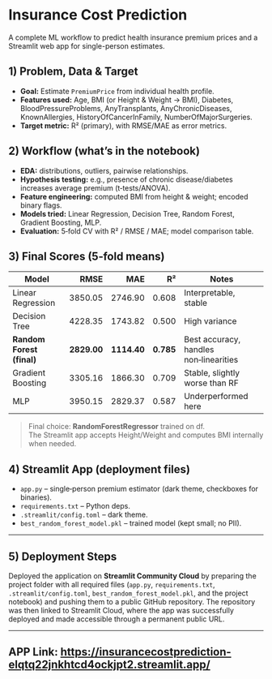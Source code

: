 # Insurance Cost Prediction

A complete ML workflow to predict health insurance premium prices and a Streamlit web app for single-person estimates.

## 1) Problem, Data & Target
- **Goal:** Estimate `PremiumPrice` from individual health profile.
- **Features used:** Age, BMI (or Height & Weight → BMI), Diabetes, BloodPressureProblems, AnyTransplants, AnyChronicDiseases, KnownAllergies, HistoryOfCancerInFamily, NumberOfMajorSurgeries.
- **Target metric:** R² (primary), with RMSE/MAE as error metrics.

## 2) Workflow (what’s in the notebook)
- **EDA:** distributions, outliers, pairwise relationships.
- **Hypothesis testing:** e.g., presence of chronic disease/diabetes increases average premium (t‑tests/ANOVA).
- **Feature engineering:** computed BMI from height & weight; encoded binary flags.
- **Models tried:** Linear Regression, Decision Tree, Random Forest, Gradient Boosting, MLP.
- **Evaluation:** 5‑fold CV with R² / RMSE / MAE; model comparison table.

## 3) Final Scores (5‑fold means)
| Model | RMSE | MAE | R² | Notes |
|---|---:|---:|---:|---|
| Linear Regression | 3850.05 | 2746.90 | 0.608 | Interpretable, stable |
| Decision Tree | 4228.35 | 1743.82 | 0.500 | High variance |
| **Random Forest (final)** | **2829.00** | **1114.40** | **0.785** | Best accuracy, handles non‑linearities |
| Gradient Boosting | 3305.16 | 1866.30 | 0.709 | Stable, slightly worse than RF |
| MLP | 3950.15 | 2829.37 | 0.587 | Underperformed here |

> Final choice: **RandomForestRegressor** trained on df.  
> The Streamlit app accepts Height/Weight and computes BMI internally when needed.

## 4) Streamlit App (deployment files)
- `app.py` – single‑person premium estimator (dark theme, checkboxes for binaries).
- `requirements.txt` – Python deps.
- `.streamlit/config.toml` – dark theme.
- `best_random_forest_model.pkl` – trained model (kept small; no PII).



---


## 5) Deployment Steps

Deployed the application on **Streamlit Community Cloud** by preparing the project folder with all required files (`app.py`, `requirements.txt`, `.streamlit/config.toml`, `best_random_forest_model.pkl`, and the project notebook) and pushing them to a public GitHub repository. The repository was then linked to Streamlit Cloud, where the app was successfully deployed and made accessible through a permanent public URL.

---

## APP Link: https://insurancecostprediction-elqtq22jnkhtcd4ockjpt2.streamlit.app/


